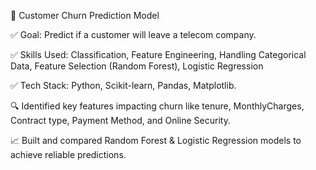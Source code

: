 🚀 Customer Churn Prediction Model

✅ Goal: Predict if a customer will leave a telecom company.

✅ Skills Used: Classification, Feature Engineering, Handling Categorical Data, Feature Selection (Random Forest), Logistic Regression

✅ Tech Stack: Python, Scikit-learn, Pandas, Matplotlib.

🔍 Identified key features impacting churn like tenure, MonthlyCharges, Contract type, Payment Method, and Online Security.

📈 Built and compared Random Forest & Logistic Regression models to achieve reliable predictions.
